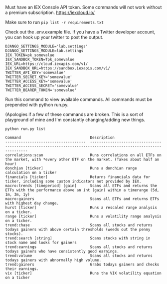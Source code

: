 Must have an IEX Console API token. Some commands will not work without a premium subscription.
https://iexcloud.io/



Make sure to run ```pip list -r requirements.txt```

Check out the .env.example file. If you have a Twitter developer account, you can hook up your twitter to post the output.


```
DJANGO_SETTINGS_MODULE='lab.settings'
DJANGO_SETTINGS_MODULE=lab.settings
IEX_TOKEN=pk_somevalue
IEX_SANDBOX_TOKEN=Tpk_somevalue
IEX_URL=https://cloud.iexapis.com/v1/
IEX_SANDBOX_URL=https://sandbox.iexapis.com/v1/
TWITTER_API_KEY='somevalue'
TWITTER_SECRET_KEY='somevalue'
TWITTER_ACCESS_KEY='somevalue'
TWITTER_ACCESS_SECRET='somevalue'
TWITTER_BEARER_TOKEN='somevalue'
```

Run this command to view available commands. All commands must be prepended with python run.py.

(Apologies if a few of these commands are broken. This is a sort of playground of mine and I'm constantly changing/adding new things.

```python run.py list```

```
Command                               Description
------------------------------------  ----------------------------------------------------------------------------------------------------------------
correlations:scan                     Runs correlations on all ETFs on the market, with *every other ETF on the market. (Takes about half an hour)
donchian [ticker]                     Runs a donchian range calculation on a ticker
financials [ticker]                   Returns financials data for ticker, including some custom indicators not provided by IEX.
macro:trends [timeperiod] [gain]      Scans all ETFs and returns the ETFs with the performance above an int (gain) within a timerange (5d, 1m, 3m, 1y)
macro:gainers                         Scans all ETFs and returns ETFs with highest day change.
hurst [ticker]                        Runs a rescaled range analysis on a ticker.
range [ticker]                        Runs a volatility range analysis on a ticker.
trend:chase                           Scans all stocks and returns todays gainers with above certain thresholds (weeds out the penny stocks).
trend:search [string]                 Scans stocks with string in stock name and looks for gainers
trend:earnings                        Scans all stocks and returns todays gainers who have consistently good earnings.
trend:volume                          Scans all stocks and returns todays gainers with abnormally high volume.
trend:gainers                         Grabs todays gainers and checks their earnings.
vix [ticker]                          Runs the VIX volatility equation on a ticker
```
